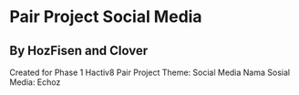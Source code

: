 # Pair Project Social Media
## By HozFisen and Clover
Created for Phase 1 Hactiv8 Pair Project
Theme: Social Media
Nama Sosial Media: Echoz